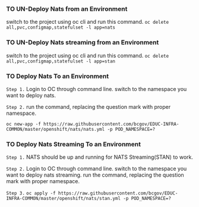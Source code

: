 ### TO UN-Deploy Nats from an Environment
 switch to the project using oc cli and run this command. `oc delete all,pvc,configmap,statefulset -l app=nats`

### TO UN-Deploy Nats streaming from an Environment
switch to the project using oc cli and run this command. `oc delete all,pvc,configmap,statefulset -l app=stan`

### TO Deploy Nats To an Environment
`Step 1.`  Login to OC through command line. switch to the namespace you want to deploy nats.

`Step 2.`  run the command, replacing the question mark with proper namespace.
 
 `oc new-app -f https://raw.githubusercontent.com/bcgov/EDUC-INFRA-COMMON/master/openshift/nats/nats.yml -p POD_NAMESPACE=?`
 
### TO Deploy Nats Streaming To an Environment
`Step 1.`  NATS should be up and running for NATS Streaming(STAN) to work.

`Step 2.`  Login to OC through command line. switch to the namespace you want to deploy nats streaming. run the command, replacing the question mark with proper namespace.

`Step 3.`  `oc apply -f https://raw.githubusercontent.com/bcgov/EDUC-INFRA-COMMON/master/openshift/nats/stan.yml -p POD_NAMESPACE=? `
